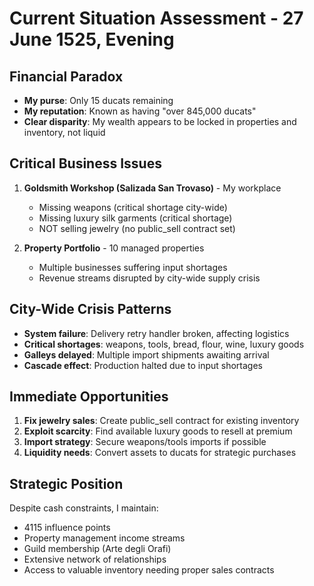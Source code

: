 # Current Situation Assessment - 27 June 1525, Evening

## Financial Paradox
- **My purse**: Only 15 ducats remaining
- **My reputation**: Known as having "over 845,000 ducats" 
- **Clear disparity**: My wealth appears to be locked in properties and inventory, not liquid

## Critical Business Issues
1. **Goldsmith Workshop (Salizada San Trovaso)** - My workplace
   - Missing weapons (critical shortage city-wide)
   - Missing luxury silk garments (critical shortage) 
   - NOT selling jewelry (no public_sell contract set)

2. **Property Portfolio** - 10 managed properties
   - Multiple businesses suffering input shortages
   - Revenue streams disrupted by city-wide supply crisis

## City-Wide Crisis Patterns
- **System failure**: Delivery retry handler broken, affecting logistics
- **Critical shortages**: weapons, tools, bread, flour, wine, luxury goods
- **Galleys delayed**: Multiple import shipments awaiting arrival
- **Cascade effect**: Production halted due to input shortages

## Immediate Opportunities
1. **Fix jewelry sales**: Create public_sell contract for existing inventory
2. **Exploit scarcity**: Find available luxury goods to resell at premium
3. **Import strategy**: Secure weapons/tools imports if possible
4. **Liquidity needs**: Convert assets to ducats for strategic purchases

## Strategic Position
Despite cash constraints, I maintain:
- 4115 influence points
- Property management income streams
- Guild membership (Arte degli Orafi)
- Extensive network of relationships
- Access to valuable inventory needing proper sales contracts